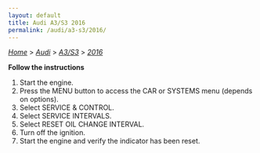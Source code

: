 ```yaml
---
layout: default
title: Audi A3/S3 2016
permalink: /audi/a3-s3/2016/
---
```

[*Home*](/) > [*Audi*](/audi/) > [*A3/S3*](/audi/a3-s3/) > [*2016*](/audi/a3-s3/2016/)

**Follow the instructions**

1. Start the engine.
2. Press the MENU button to access the CAR or SYSTEMS menu (depends on options).
3. Select SERVICE & CONTROL.
4. Select SERVICE INTERVALS.
5. Select RESET OIL CHANGE INTERVAL.
6. Turn off the ignition.
7. Start the engine and verify the indicator has been reset.